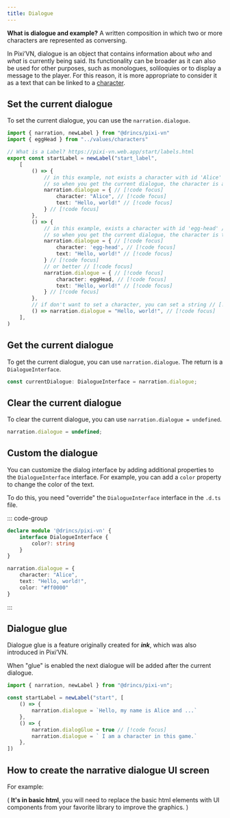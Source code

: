 ```yaml
---
title: Dialogue
---
```


**What is dialogue and example?** A written composition in which two or more characters are represented as conversing.

In Pixi’VN, dialogue is an object that contains information about *who* and *what* is currently being said. Its functionality can be broader as it can also be used for other purposes, such as monologues, soliloquies or to display a message to the player. For this reason, it is more appropriate to consider it as a text that can be linked to a [character](/start/character#use-characters-in-the-game).

## Set the current dialogue

To set the current dialogue, you can use the `narration.dialogue`.

```ts title="labels/startLabel.ts"
import { narration, newLabel } from "@drincs/pixi-vn"
import { eggHead } from "../values/characters"

// What is a Label? https://pixi-vn.web.app/start/labels.html
export const startLabel = newLabel("start_label",
    [
        () => {
            // in this example, not exists a character with id 'Alice' // [!code focus]
            // so when you get the current dialogue, the character is a fake character with the name 'Alice' // [!code focus]
            narration.dialogue = { // [!code focus]
                character: "Alice", // [!code focus]
                text: "Hello, world!" // [!code focus]
            } // [!code focus]
        },
        () => {
            // in this example, exists a character with id 'egg-head' // [!code focus]
            // so when you get the current dialogue, the character is the character with id 'egg-head' // [!code focus]
            narration.dialogue = { // [!code focus]
                character: 'egg-head', // [!code focus]
                text: "Hello, world!" // [!code focus]
            } // [!code focus]
            // or better // [!code focus]
            narration.dialogue = { // [!code focus]
                character: eggHead, // [!code focus]
                text: "Hello, world!" // [!code focus]
            } // [!code focus]
        },
        // if don't want to set a character, you can set a string // [!code focus]
        () => narration.dialogue = "Hello, world!", // [!code focus]
    ],
)
```

<Sandbox
  template="tts9jh"
  entry="/src/labels/startLabel.ts"
/>

## Get the current dialogue

To get the current dialogue, you can use `narration.dialogue`. The return is a `DialogueInterface`.

```typescript
const currentDialogue: DialogueInterface = narration.dialogue;
```

## Clear the current dialogue

To clear the current dialogue, you can use `narration.dialogue = undefined`.

```typescript
narration.dialogue = undefined;
```

## Custom the dialogue

You can customize the dialog interface by adding additional properties to the `DialogueInterface` interface. For example, you can add a `color` property to change the color of the text.

To do this, you need "override" the `DialogueInterface` interface in the `.d.ts` file.

::: code-group

```typescript title="pixi-vn.d.ts"
declare module '@drincs/pixi-vn' {
    interface DialogueInterface {
        color?: string
    }
}
```

```typescript
narration.dialogue = {
    character: "Alice",
    text: "Hello, world!",
    color: "#ff0000"
}
```

:::

## Dialogue glue

Dialogue glue is a feature originally created for ***ink***, which was also introduced in Pixi’VN.

When "glue" is enabled the next dialogue will be added after the current dialogue.

```typescript
import { narration, newLabel } from "@drincs/pixi-vn";

const startLabel = newLabel("start", [
    () => {
        narration.dialogue = `Hello, my name is Alice and ...`
    },
    () => {
        narration.dialogGlue = true // [!code focus]
        narration.dialogue = ` I am a character in this game.`
    },
])
```

<Sandbox
  template="ctn72c"
  entry="/src/labels/startLabel.ts"
/>

## How to create the narrative dialogue UI screen

For example:

( **It's in basic html**, you will need to replace the basic html elements with UI components from your favorite library to improve the graphics. )

<Sandbox
  template="d6mn3d"
  entry="/src/screens/NarrationScreen.tsx"
/>
